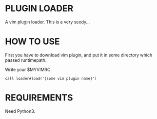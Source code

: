 # PLUGIN LOADER

 A vim plugin loader. This is a very seedy...

# HOW TO USE

 First you have to download vim plugin, and put it in some directory which passed runtimepath.

 Write your $MYVIMRC.

```
call loader#load('{some vim plugin name}')
```
# REQUIREMENTS

 Need Python3.
